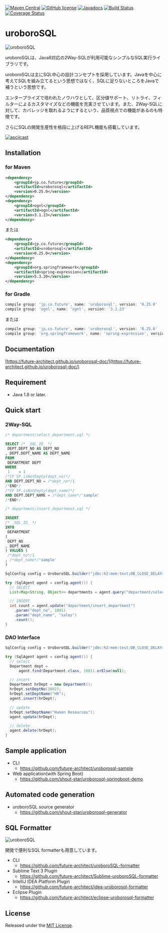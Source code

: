 [![Maven Central](https://maven-badges.herokuapp.com/maven-central/jp.co.future/uroborosql/badge.svg?style=plastic)](https://maven-badges.herokuapp.com/maven-central/jp.co.future/uroborosql) [![GitHub license](https://img.shields.io/badge/license-MIT-blue.svg?style=plastic)](https://raw.githubusercontent.com/future-architect/uroborosql/master/LICENSE) [![Javadocs](https://www.javadoc.io/badge/jp.co.future/uroborosql.svg)](https://www.javadoc.io/doc/jp.co.future/uroborosql) [![Build Status](https://travis-ci.org/future-architect/uroborosql.svg?branch=master)](https://travis-ci.org/future-architect/uroborosql) [![Coverage Status](https://coveralls.io/repos/github/future-architect/uroborosql/badge.svg?branch=master)](https://coveralls.io/github/future-architect/uroborosql?branch=master)

uroboroSQL
==========

<img src="https://future-architect.github.io/uroborosql-doc//images/logo.png" style="max-width: 600px;" alt="uroboroSQL" />

uroboroSQLは、Java8対応の2Way-SQLが利用可能なシンプルなSQL実行ライブラリです。

uroboroSQLは主にSQL中心の設計コンセプトを採用しています。Javaを中心に考えてSQLを組み立てるという思想ではなく、SQLに足りないところをJavaで補うという思想です。

エンタープライズで培われたノウハウとして、区分値サポート、リトライ、フィルターによるカスタマイズなどの機能を充実させています。また、2Way-SQLに対して、カバレッジを取れるようにするという、品質視点での機能があるのも特徴です。

さらにSQLの開発生産性を格段に上げるREPL機能も搭載しています。

[![asciicast](https://asciinema.org/a/122312.png)](https://asciinema.org/a/122312)

## Installation

### for Maven

```xml
<dependency>
    <groupId>jp.co.future</groupId>
    <artifactId>uroborosql</artifactId>
    <version>0.25.0</version>
</dependency>
<dependency>
    <groupId>ognl</groupId>
    <artifactId>ognl</artifactId>
    <version>3.1.23</version>
</dependency>
```

または

```xml
<dependency>
    <groupId>jp.co.future</groupId>
    <artifactId>uroborosql</artifactId>
    <version>0.25.0</version>
</dependency>
<dependency>
    <groupId>org.springframework</groupId>
    <artifactId>spring-expression</artifactId>
    <version>5.3.20</version>
</dependency>
```

### for Gradle

```gradle
compile group: 'jp.co.future', name: 'uroborosql', version: '0.25.0'
compile group: 'ognl', name: 'ognl', version: '3.1.23'
```

または

```gradle
compile group: 'jp.co.future', name: 'uroborosql', version: '0.25.0'
compile group: 'org.springframework', name: 'spring-expression', version: '5.3.20'
```

## Documentation

[https://future-architect.github.io/uroborosql-doc/](https://future-architect.github.io/uroborosql-doc/)

## Requirement

- Java 1.8 or later.

## Quick start

### 2Way-SQL

```sql
/* department/select_department.sql */

SELECT /* _SQL_ID_ */
 DEPT.DEPT_NO AS DEPT_NO
, DEPT.DEPT_NAME AS DEPT_NAME
FROM
 DEPARTMENT DEPT
WHERE
 1    = 1
/*IF SF.isNotEmpty(dept_no)*/
AND DEPT.DEPT_NO = /*dept_no*/1
/*END*/
/*IF SF.isNotEmpty(dept_name)*/
AND DEPT.DEPT_NAME = /*dept_name*/'sample'
/*END*/

```

```sql
/* department/insert_department.sql */

INSERT
/* _SQL_ID_ */
INTO
 DEPARTMENT
(
 DEPT_NO
, DEPT_NAME
) VALUES (
 /*dept_no*/1
, /*dept_name*/'sample'
)
```

```java
SqlConfig config = UroboroSQL.builder("jdbc:h2:mem:test;DB_CLOSE_DELAY=-1", "sa", "").build();

try (SqlAgent agent = config.agent()) {
  // SELECT
  List<Map<String, Object>> departments = agent.query("department/select_department").param("dept_no", 1001).collect();

  // INSERT
  int count = agent.update("department/insert_department")
    .param("dept_no", 1001)
    .param("dept_name", "sales")
    .count();
}
```

### DAO Interface

```java
SqlConfig config = UroboroSQL.builder("jdbc:h2:mem:test;DB_CLOSE_DELAY=-1", "sa", "").build();

try (SqlAgent agent = config.agent()) {
  // select
  Department dept =
      agent.find(Department.class, 1001).orElse(null);

  // insert
  Department hrDept = new Department();
  hrDept.setDeptNo(1002);
  hrDept.setDeptName("HR");
  agent.insert(hrDept);

  // update
  hrDept.setDeptName("Human Resources");
  agent.update(hrDept);

  // delete
  agent.delete(hrDept);
}
```

## Sample application

- CLI
  - <https://github.com/future-architect/uroborosql-sample>
- Web application(with Spring Boot)
  - <https://github.com/shout-star/uroborosql-springboot-demo>

## Automated code generation

- uroboroSQL source generator
  - <https://github.com/shout-star/uroborosql-generator>

## SQL Formatter

<img src="https://github.com/future-architect/uroboroSQL-formatter/raw/master/image/uroboroSQLformatter_logo.png" style="max-width: 500px;" alt="uroboroSQL" />

開発で便利なSQL formatterも用意しています。

- CLI
  - <https://github.com/future-architect/uroboroSQL-formatter>
- Sublime Text 3 Plugin
  - <https://github.com/future-architect/Sublime-uroboroSQL-formatter>
- IntelliJ IDEA Platform Plugin
  - <https://github.com/future-architect/idea-uroborosql-formatter>
- Eclipse Plugin
  - <https://github.com/future-architect/eclipse-uroborosql-formatter>

## License

Released under the [MIT License](https://github.com/future-architect/uroborosql/blob/master/LICENSE).
